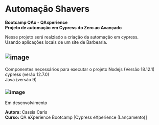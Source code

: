 # Automação Shavers

**Bootcamp QAx - QAxperience** <br>
**Projeto de automação em Cypress do Zero ao Avançado**<br>

Nesse projeto será realziado a criação da automação em cypress.<br>
Usando aplicações locais de um site de Barbearia.


## ![image](https://user-images.githubusercontent.com/32333336/226425556-7bcd14ed-6033-4c89-92d9-710ef6a19021.png)
Componentes necessários para executar o projeto
Nodejs (Versão 18.12.1)<br>
cypress (verão 12.7.0)<br>
Java (versão 9)

### ![image](https://user-images.githubusercontent.com/32333336/226424828-784415c0-8e48-42fb-b1bb-1d84f6c3d412.png)
Em desenvolvimento 

**Autora:** Cassia Caris<br>
**Curso:** QA eXperience Bootcamp [Cypress eXperience (Lançamento)]
